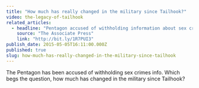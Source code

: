 ```yaml
---
title: "How much has really changed in the military since Tailhook?"
video: the-legacy-of-tailhook
related_articles:
  - headline: "Pentagon accused of withholding information about sex crimes"
    source: "The Associate Press"
    link: "http://bit.ly/1R7PUI3"
publish_date: 2015-05-05T16:11:00.000Z
published: true
slug: how-much-has-really-changed-in-the-military-since-tailhook
---
```

The Pentagon has been accused of withholding sex crimes info. Which begs the question, how much has changed in the military since Tailhook?

